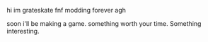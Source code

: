 hi im grateskate
fnf modding forever agh



soon i'll be making a game. something worth your time.
Something interesting.
